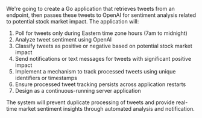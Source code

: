 We're going to create a Go application that retrieves tweets from an endpoint, then passes these tweets to OpenAI for sentiment analysis related to potential stock market impact. The application will:

1. Poll for tweets only during Eastern time zone hours (7am to midnight)
2. Analyze tweet sentiment using OpenAI
3. Classify tweets as positive or negative based on potential stock market impact
4. Send notifications or text messages for tweets with significant positive impact
5. Implement a mechanism to track processed tweets using unique identifiers or timestamps
6. Ensure processed tweet tracking persists across application restarts
7. Design as a continuous-running server application

The system will prevent duplicate processing of tweets and provide real-time market sentiment insights through automated analysis and notification.
